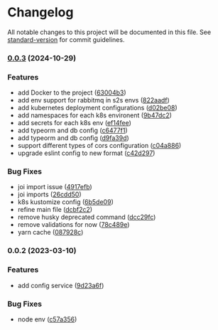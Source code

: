# Changelog

All notable changes to this project will be documented in this file. See [standard-version](https://github.com/conventional-changelog/standard-version) for commit guidelines.

### [0.0.3](https://github.com/MRdevX/nestifined-ms-framework/compare/v0.0.2...v0.0.3) (2024-10-29)


### Features

* add Docker to the project ([63004b3](https://github.com/MRdevX/nestifined-ms-framework/commit/63004b3b55153b557171a312b227f358883b4aef))
* add env support for rabbitmq in s2s envs ([822aadf](https://github.com/MRdevX/nestifined-ms-framework/commit/822aadfd07c52c476a007c1ef12f4bdbd29342aa))
* add kubernetes deployment configurations ([d02be08](https://github.com/MRdevX/nestifined-ms-framework/commit/d02be08665eceb57c8b55d8d49d4526b308ed847))
* add namespaces for each k8s environent ([9b47dc2](https://github.com/MRdevX/nestifined-ms-framework/commit/9b47dc254898463b42faf1541302f424aa0ff79a))
* add secrets for each k8s env ([ef14fee](https://github.com/MRdevX/nestifined-ms-framework/commit/ef14fee5a48c3e109349f485cf0bd969872bb8fd))
* add typeorm and db config ([c6477f1](https://github.com/MRdevX/nestifined-ms-framework/commit/c6477f1f7b21e6a1501d98d8809be00936dbcae5))
* add typeorm and db config ([d9fa39d](https://github.com/MRdevX/nestifined-ms-framework/commit/d9fa39d716e7f1e763ff8a4d21665a6df626a21d))
* support different types of cors configuration ([c04a886](https://github.com/MRdevX/nestifined-ms-framework/commit/c04a886c9bbdb33311c7544e4cc3173f6f871c0b))
* upgrade eslint config to new format ([c42d297](https://github.com/MRdevX/nestifined-ms-framework/commit/c42d2972151a3c99f786bdff8732ff25be3d62ca))


### Bug Fixes

* joi import issue ([4917efb](https://github.com/MRdevX/nestifined-ms-framework/commit/4917efb5eaee95745c6c9c31a7fa702658521826))
* joi imports ([26cdd50](https://github.com/MRdevX/nestifined-ms-framework/commit/26cdd50dd16871cb550f6c88916662e38a75ac50))
* k8s kustomize config ([6b5de09](https://github.com/MRdevX/nestifined-ms-framework/commit/6b5de09dc003249141b935508b836d3883098f08))
* refine main file ([dcbf2c2](https://github.com/MRdevX/nestifined-ms-framework/commit/dcbf2c2b38161e7c07216de3f1667ad78bd404e3))
* remove husky deprecated command ([dcc29fc](https://github.com/MRdevX/nestifined-ms-framework/commit/dcc29fc3a890fb3e90714d175f83fcaf1e197b93))
* remove validations for now ([78c489e](https://github.com/MRdevX/nestifined-ms-framework/commit/78c489e214acce2ca6b144b1996d878d815c7dc7))
* yarn cache ([087928c](https://github.com/MRdevX/nestifined-ms-framework/commit/087928ce41728a122a72e07a1a5dc8e6490a81a2))

### 0.0.2 (2023-03-10)


### Features

* add config service ([9d23a6f](https://github.com/MRdevX/nestifined-ms-framework/commit/9d23a6fd3ced01fd50d934e53860e8104d16762e))


### Bug Fixes

* node env ([c57a356](https://github.com/MRdevX/nestifined-ms-framework/commit/c57a3563927c026738e5dd532232ae7aad5e73da))
